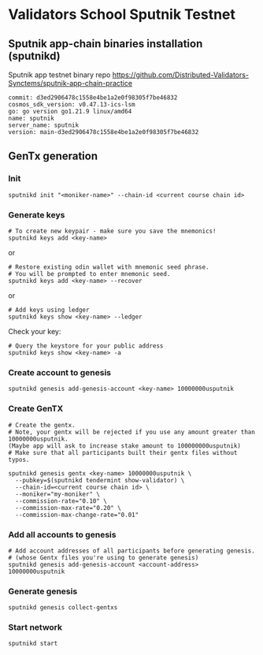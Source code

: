 # Validators School Sputnik Testnet


## Sputnik app-chain binaries installation (sputnikd)

Sputnik app testnet binary repo
https://github.com/Distributed-Validators-Synctems/sputnik-app-chain-practice

```
commit: d3ed2906478c1558e4be1a2e0f98305f7be46832
cosmos_sdk_version: v0.47.13-ics-lsm
go: go version go1.21.9 linux/amd64
name: sputnik
server_name: sputnik
version: main-d3ed2906478c1558e4be1a2e0f98305f7be46832
```

## GenTx generation

### Init
```bash:
sputnikd init "<moniker-name>" --chain-id <current course chain id>
```

### Generate keys

```bash:
# To create new keypair - make sure you save the mnemonics!
sputnikd keys add <key-name> 
```

or
```
# Restore existing odin wallet with mnemonic seed phrase. 
# You will be prompted to enter mnemonic seed. 
sputnikd keys add <key-name> --recover
```
or
```
# Add keys using ledger
sputnikd keys show <key-name> --ledger
```

Check your key:
```
# Query the keystore for your public address 
sputnikd keys show <key-name> -a
```

### Create account to genesis

```
sputnikd genesis add-genesis-account <key-name> 10000000usputnik
```

### Create GenTX

```
# Create the gentx.
# Note, your gentx will be rejected if you use any amount greater than 10000000usputnik.
(Maybe app will ask to increase stake amount to 100000000usputnik)
# Make sure that all participants built their gentx files without typos.

sputnikd genesis gentx <key-name> 10000000usputnik \
  --pubkey=$(sputnikd tendermint show-validator) \
  --chain-id=<current course chain id> \
  --moniker="my-moniker" \
  --commission-rate="0.10" \
  --commission-max-rate="0.20" \
  --commission-max-change-rate="0.01"
```

### Add all accounts to genesis

```
# Add account addresses of all participants before generating genesis.
# (whose Gentx files you're using to generate genesis)
sputnikd genesis add-genesis-account <account-address> 10000000usputnik
```

### Generate genesis

```
sputnikd genesis collect-gentxs
```

### Start network

```
sputnikd start
```
